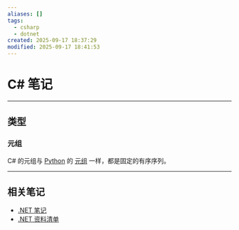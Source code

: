 ```yaml
---
aliases: []
tags:
  - csharp
  - dotnet
created: 2025-09-17 18:37:29
modified: 2025-09-17 18:41:53
---
```


# C# 笔记

---

## 类型

### 元组

C# 的元组与 [Python](../Python/Python_Note.md) 的 [元组](../Python/Python_Syntax.md#元组) 一样，都是固定的有序序列。

---

## 相关笔记

* [.NET 笔记](Dotnet_Note.md)
* [.NET 资料清单](Dotnet_Material.md)